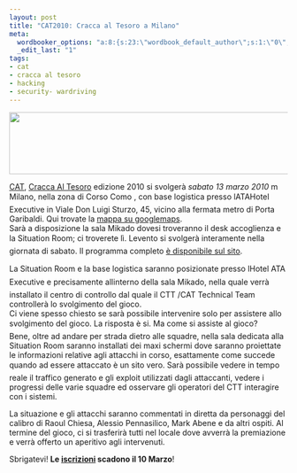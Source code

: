 ```yaml
--- 
layout: post
title: "CAT2010: Cracca al Tesoro a Milano"
meta: 
  wordbooker_options: "a:8:{s:23:\"wordbook_default_author\";s:1:\"0\";s:29:\"wordbook_republish_time_frame\";s:2:\"10\";s:18:\"wordbook_attribute\";s:31:\"Posted a new post on their blog\";s:29:\"wordbooker_status_update_text\";s:35:\": New blog post :  %title% - %link%\";s:19:\"wordbook_actionlink\";s:3:\"300\";s:18:\"wordbook_orandpage\";s:1:\"2\";s:23:\"wordbook_extract_length\";s:3:\"256\";s:18:\"wordbook_page_post\";s:4:\"-100\";}"
  _edit_last: "1"
tags: 
- cat
- cracca al tesoro
- hacking
- security- wardriving
---
```

<a href="http://www.lastknight.com/download//2010/03/header-center-e1267780200270.jpg"><img src="http://www.lastknight.com/download//2010/03/header-center-e1267780200270-540x112.jpg" alt="" title="header-center-e1267780200270" width="540" height="112" class="aligncenter size-medium wp-image-1871" /></a>  
  
[CAT][4], [Cracca Al Tesoro][4] edizione 2010 si svolgerà *sabato 13 marzo 2010* m Milano, nella zona di Corso Como , con base logistica  presso lATAHotel Executive in Viale Don Luigi Sturzo, 45, vicino alla fermata metro di Porta Garibaldi. Qui trovate la [mappa su googlemaps][1].  
Sarà a disposizione la sala Mikado dovesi troveranno il desk accoglienza e la Situation Room;  ci troverete lì.
Levento si svolgerà interamente nella giornata di sabato. Il programma completo [è disponibile sul sito][2].  
  
La Situation Room e la base logistica saranno posizionate presso lHotel ATA Executive e precisamente  allinterno della sala Mikado, nella quale verrà installato il centro di controllo dal quale il CTT /CAT Technical Team controllerà lo svolgimento del gioco.  
Ci viene spesso chiesto se sarà possibile intervenire solo per assistere allo svolgimento del gioco.  La risposta è si. Ma come si assiste al gioco?  
Bene, oltre ad andare per strada dietro alle squadre, nella sala dedicata alla Situation Room saranno installati dei maxi schermi dove saranno proiettate le informazioni relative agli attacchi in corso, esattamente come succede quando ad essere attaccato è un sito vero. Sarà possibile vedere in tempo reale il traffico generato e gli exploit utilizzati dagli attaccanti, vedere i progressi delle varie squadre ed osservare gli operatori del CTT interagire con i sistemi.  
  
La situazione e gli attacchi saranno commentati in diretta da personaggi del calibro di Raoul Chiesa, Alessio Pennasilico, Mark Abene e da altri ospiti. Al termine del gioco, ci si trasferirà tutti nel locale dove avverrà la premiazione e verrà offerto un aperitivo agli intervenuti.  
  
Sbrigatevi! **Le [iscrizioni][3] scadono il 10 Marzo**!
  
[1]: http://maps.google.com/maps?f=q&hl=en&q=zona+Corso+Como%2C+Milan%2C+Italy
[2]: http://www.wardriving.it/info/
[3]: http://www.wardriving.it/cat2010-continuano-le-pre-iscrizioni/
[4]: http://www.wardriving.it 
